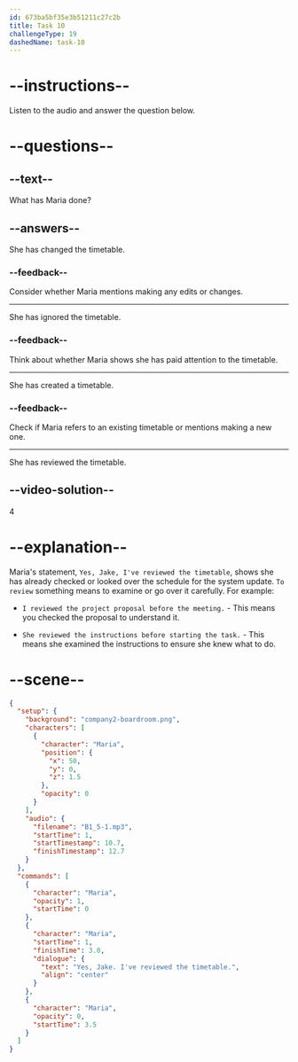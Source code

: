 ```yaml
---
id: 673ba5bf35e3b51211c27c2b
title: Task 10
challengeType: 19
dashedName: task-10
---
```

<!-- (Audio) Maria: Yes, Jake, I've reviewed the timetable. -->

# --instructions--

Listen to the audio and answer the question below.

# --questions--

## --text--

What has Maria done?

## --answers--

She has changed the timetable.

### --feedback--

Consider whether Maria mentions making any edits or changes.

---

She has ignored the timetable.

### --feedback--

Think about whether Maria shows she has paid attention to the timetable.

---

She has created a timetable.

### --feedback--

Check if Maria refers to an existing timetable or mentions making a new one.

---

She has reviewed the timetable.

## --video-solution--

4

# --explanation--

Maria's statement, `Yes, Jake, I've reviewed the timetable`, shows she has already checked or looked over the schedule for the system update. `To review` something means to examine or go over it carefully. For example:

- `I reviewed the project proposal before the meeting.` - This means you checked the proposal to understand it.

- `She reviewed the instructions before starting the task.` - This means she examined the instructions to ensure she knew what to do.

# --scene--

```json
{
  "setup": {
    "background": "company2-boardroom.png",
    "characters": [
      {
        "character": "Maria",
        "position": {
          "x": 50,
          "y": 0,
          "z": 1.5
        },
        "opacity": 0
      }
    ],
    "audio": {
      "filename": "B1_5-1.mp3",
      "startTime": 1,
      "startTimestamp": 10.7,
      "finishTimestamp": 12.7
    }
  },
  "commands": [
    {
      "character": "Maria",
      "opacity": 1,
      "startTime": 0
    },
    {
      "character": "Maria",
      "startTime": 1,
      "finishTime": 3.0,
      "dialogue": {
        "text": "Yes, Jake. I've reviewed the timetable.",
        "align": "center"
      }
    },
    {
      "character": "Maria",
      "opacity": 0,
      "startTime": 3.5
    }
  ]
}
```
